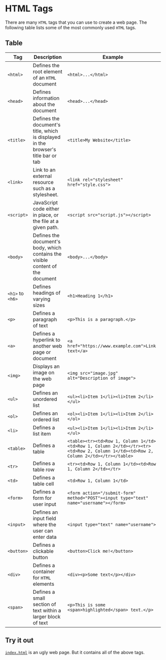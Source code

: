 # HTML Tags

There are many `HTML` tags that you can use to create a web page.
The following table lists some of the most commonly used `HTML` tags.

## Table

| Tag              | Description                                                                        | Example                                                                                                                             |
| ---------------- | ---------------------------------------------------------------------------------- | ----------------------------------------------------------------------------------------------------------------------------------- |
| `<html>`         | Defines the root element of an `HTML` document                                     | `<html>...</html>`                                                                                                                  |
| `<head>`         | Defines information about the document                                             | `<head>...</head>`                                                                                                                  |
| `<title>`        | Defines the document's title, which is displayed in the browser's title bar or tab | `<title>My Website</title>`                                                                                                         |
| `<link>`         | Link to an external resource such as a stylesheet.                                 | `<link rel="stylesheet" href="style.css">`                                                                                          |
| `<script>`       | JavaScript code either in place, or the file at a given path.                      | `<script src="script.js"></script>`                                                                                                 |
| `<body>`         | Defines the document's body, which contains the visible content of the document    | `<body>...</body>`                                                                                                                  |
| `<h1>` to `<h6>` | Defines headings of varying sizes                                                  | `<h1>Heading 1</h1>`                                                                                                                |
| `<p>`            | Defines a paragraph of text                                                        | `<p>This is a paragraph.</p>`                                                                                                       |
| `<a>`            | Defines a hyperlink to another web page or document                                | `<a href="https://www.example.com">Link text</a>`                                                                                   |
| `<img>`          | Displays an image on the web page                                                  | `<img src="image.jpg" alt="Description of image">`                                                                                  |
| `<ul>`           | Defines an unordered list                                                          | `<ul><li>Item 1</li><li>Item 2</li></ul>`                                                                                           |
| `<ol>`           | Defines an ordered list                                                            | `<ol><li>Item 1</li><li>Item 2</li></ol>`                                                                                           |
| `<li>`           | Defines a list item                                                                | `<ul><li>Item 1</li><li>Item 2</li></ul>`                                                                                           |
| `<table>`        | Defines a table                                                                    | `<table><tr><td>Row 1, Column 1</td><td>Row 1, Column 2</td></tr><tr><td>Row 2, Column 1</td><td>Row 2, Column 2</td></tr></table>` |
| `<tr>`           | Defines a table row                                                                | `<tr><td>Row 1, Column 1</td><td>Row 1, Column 2</td></tr>`                                                                         |
| `<td>`           | Defines a table cell                                                               | `<td>Row 1, Column 1</td>`                                                                                                          |
| `<form>`         | Defines a form for user input                                                      | `<form action="/submit-form" method="POST"><input type="text" name="username"></form>`                                              |
| `<input>`        | Defines an input field where the user can enter data                               | `<input type="text" name="username">`                                                                                               |
| `<button>`       | Defines a clickable button                                                         | `<button>Click me!</button>`                                                                                                        |
| `<div>`          | Defines a container for `HTML` elements                                            | `<div><p>Some text</p></div>`                                                                                                       |
| `<span>`         | Defines a small section of text within a larger block of text                      | `<p>This is some <span>highlighted</span> text.</p>`                                                                                |

## Try it out

[`index.html`](./index.html) is an ugly web page.
But it contains all of the above tags.
